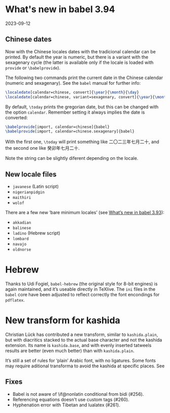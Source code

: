 # What's new in babel 3.94

2023-09-12

## Chinese dates

Now with the Chinese locales dates with the tradicional calendar can be
printed. By default the year is numeric, but there is a variant with
the sexagenary cycle (the latter is available only if the locale is
loaded with `provide` or `\babelprovide`).

The following two commands print the current date in the Chinese
calendar (numeric and sexagenary). See the `babel` manual for further
info:

```tex
\localedate[calendar=chinese, convert]{\year}{\month}{\day}
\localedate[calendar=chinese, variant=sexagenary, convert]{\year}{\month}{\day}
```

By default, `\today` prints the gregorian date, but this can be changed
with the option `calendar`. Remember setting it always implies the date
is converted:
```tex
\babelprovide[import, calendar=chinese]{babel}
\babelprovide[import, calendar=chinese.sexagenary]{babel}
```

With the first one, `\today` will print something like 二〇二三年七月二十, and
the second one like 癸卯年七月二十.

Note the string can be slightly diferent depending on the locale.

## New locale files

* `javanese` (Latin script)
* `nigerianpidgin`
* `maithiri`
* `wolof`

There are a few new ‘bare minimum locales’ (see [What’s new in babel 3.93](https://latex3.github.io/babel/news/whats-new-in-babel-3.93.html#new-locale-files)):

* `akkadian`
* `balinese`
* `ladino` (Hebrew script)
* `lombard`
* `navajo`
* `oldnorse`

# Hebrew

Thanks to Udi Fogiel, `babel-hebrew` (the original style for 8-bit
engines) is again maintained, and it’s useable directly in TeXlive. The
`ini` files in the `babel` core have been adjusted to reflect correctly
the font encondings for `pdflatex`.

# New transform for kashida

Christian Lück has contributed a new transform, similar to
`kashida.plain`, but with diacritics stacked to the actual base
character and not the kashida extension. Its name is
`kashida.base`, and with evenly inserted tatweels results are
better (even much better) than with `kashida.plain`.

It’s still a set of rules for ‘plain’ Arabic font, with no ligatures.
Some fonts may require aditional transforma to avoid the kashida at
specific places. See

## Fixes

* Babel is not aware of \if@nonlatin conditional from bidi (#256).
* Referencing equations doesn't use custom tags (#260).
* Hyphenation error with Tibetan and lualatex (#261).